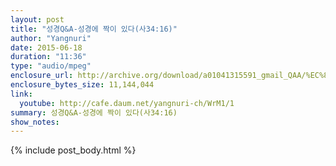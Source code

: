 ```yaml
---
layout: post
title: "성경Q&A-성경에 짝이 있다(사34:16)"
author: "Yangnuri"
date: 2015-06-18 
duration: "11:36"
type: "audio/mpeg"
enclosure_url: http://archive.org/download/a01041315591_gmail_QAA/%EC%84%B1%EA%B2%BD%20Q&A-%EC%84%B1%EA%B2%BD%EC%97%90%20%EC%A7%9D%EC%9D%B4%20%EC%9E%88%EB%8B%A4.mp3
enclosure_bytes_size: 11,144,044
link:
  youtube: http://cafe.daum.net/yangnuri-ch/WrM1/1
summary: 성경Q&A-성경에 짝이 있다(사34:16)
show_notes:
---
```


{% include post_body.html %}
